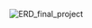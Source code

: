 ![ERD_final_project](https://github.com/user-attachments/assets/0b9743f4-a27e-42d3-926b-bb2747db6417)
